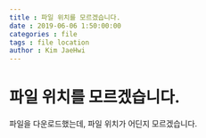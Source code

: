 ```yaml
---
title : 파일 위치를 모르겠습니다.
date : 2019-06-06 1:50:00:00
categories : file
tags : file location
author : Kim JaeHwi
---
```


# 파일 위치를 모르겠습니다.

 파일을 다운로드했는데, 파일 위치가 어딘지 모르겠습니다.
